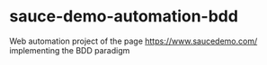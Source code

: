 # sauce-demo-automation-bdd
Web automation project of the page https://www.saucedemo.com/ implementing the BDD paradigm
